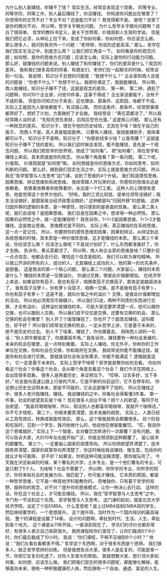 为什么别人能赚钱，你赚不了钱？
现实生活，经常会发现这个现象。
同等专业、同等学历、同等工作，别人最后赚钱了，你没赚钱。
你知道你问题出在哪里了？
你觉得你的文凭不对？专业不对？还是能力不对？
我觉得都不是。
是吧？说穿了是你的眼光不对。
所以啊，哲学关乎眼光问题。
为什么哲学关乎眼光问题啊？说白了很简单。
哲学的教科书定义，是关于世界观、价值观和人生观的学说。
但是我们把它必须，从神坛上拉下来，变成了你如何看，你如何想，你应该怎么做。
那么很多人，就问到我另外一个问题：“老师呀，你说的还是高深。”
那么，哲学在我们现实生活之中，到底怎么用？
让我们把它再变一下。
如何看是你的观念问题；如何想，是你的思维方式问题；应该怎么做，实际上是你的行动能力问题。
那么好，就赚钱的问题来说，别人赚钱了和你赚钱了，你们的差异是什么？观念的差异。
我和我们很多高校的同事、和朋友们、老师们在一起聊天的时候，经常谈到一句话。
我说呀，知识分子总想的问题是：“我想干什么？”
企业家和商人总提的问题是：“你想干什么？”
你想干什么，我把你满足了，我就能赚钱。
所以啊，商人能赚钱，知识分子赚不了钱，这就是观念的差异。
第一种。
第二种，遇到了问题啊，你问10个企业家，问他10件事，这事干得成？
企业家说都能干，没有干不成的事。
但是你问知识分子来说，这也理由、那条件、这原因，啥都干不成。
实际上正是因为人家啥都能干，有试错心理。
而你这条件、那条件，经常把事情都弄好了，想好了计划，方案做好了才去做。
我经常说：“黄花菜都凉了。”
所以我经常跟人谈的话：“先知先觉先发财，后知后觉穷光蛋。”
这是核心问题。
那么还有一种观念的差异。
知识分子，很在乎他的历史经验，尤其在乎啥？很在乎自己的面子。
而商人不是，高人真是能屈能伸。
只要有人赚钱，我钱能赚到手，我啥事都可以干。
知识分子不是啊，知识分子：“你那些钱多少钱？让我弯腰？”
这就是知识分子赚不了钱的差别。
所以我们这时候会发现，能不能赚钱，首先是一个观念问题。
所以我们把哲学的世界观，倒成了“如何看”。
把“如何看”，用在哲学和赚钱上来说，其本质就是你的观念。
你从哪个角度看？第一条问题。
第二个呢，价值观。
价值观就是“如何想”嘛。
如何想就是你的思维方式，你如何思考、如何判断的问题。
那么好，搁到我们现实生活之中，实际上就是思维方式问题。
所以我在“哲学智慧与人生思考”这门课，谈到了思维的4个升级。
我们知道感性思维、因果思维、辩证思维和系统思维。
我经常跟人开玩笑的话，你感性的思维永远是依赖者。
依靠着依赖者和依靠着你，永远是一个打工者。
这种人的心理很有意思，他是觉得这个世界欠他的。
“好啦，我的工资比较低，是单位领导没搞好；我生活没搞好，是国家政治经济政策没搞好。”
这种都是叫“归因外移”的逻辑。
这种归因外移的逻辑的本质，是一种感性，他只感到的是表面的现象。
那么第二类人呢，我们会说啥？是因果思维。
我们总是在因果之中，想求得一种必然性。
那么因果的必然性之中，就一定能赚钱吧？
我告诉你，1+1=2是因果思维，1+1>2才能赚钱，这是商业思维。
思维模式是不同的。
实际上呀，真正赚钱的在系统思维，这一点一定记住。
所以，你要把你的感性思维到因果，因果到辩证，从辩证到达系统思维的时候，其本质是一种价值性思维，这才是赚钱的本质。
那么第三个来说，你应该怎么做？
应该怎么做呢？不是说计划好了，什么东西都准备好了，你才去做。
告诉你，黄瓜菜都凉了。
所以啊，商人和企业家的思维是啥？只要扑捉一点点信息，他都会去行动，哪怕这个信息是假的。
我们可以称为冒险精神。
所以我公开讲的所有的人，成功的人，尤其赚钱上成功的人，他的第一的优先条件，是胆量。
这是我谈的第一个核心问题。
那么第二个问题，大家留心，赚钱的本质是什么？
赚钱的本质是一交换溢价。
你通过交换，使彼此价值都增加。
在经济学上来说，如果说你有茄子，我也有茄子，咱俩拿茄子交换茄子，那肯定是脑袋进水了。
我有茄子没萝卜，你有萝卜没茄子，咱俩一交换，是不是我有茄子有萝卜，你也有茄子有萝卜？
这是不是，就叫价值之中的溢价？
交换，是彼此价值都增加的活动。
所以他必须用货币做媒介。
所以我们只说，两种不同质的东西进行交换，才会有溢价。
这种溢价是赚钱的本。
可是大家还要弄清楚一点，他可以跟你交换，也可以跟别人交换。
所以我们说不仅仅是交换，还要有交换的机会。
那么交换的机会在哪里？
别人开了个面馆赚钱了，你也开了个面馆去赚钱，这叫模仿，好不好？
所以我们经常说交换的机会，一定从哲学上讲，它是基于未来的，绝不是历史的过去。
别人干了啥事，赚钱了，你也跟着走。
用陕西人讲的一句话：“别人把牛都偷走了，你跟着摇牛角。”
我告诉你，赚钱要有一种社会发展的，未来的机会在哪里，这一点特别重要。
实际上人赚钱，你无外乎，你和你的工作单位在交换，你和社会在交换，你和政府在交换。
我经常说你能不能赚这钱，就是你和社会进行交换。
那就是说社会有没有需求，你能不能满足？
逻辑就是这个。
它一定是基于未来的。
实际上哲学干啥呀？哲学就是教你如何去看。
你如何看这个社会？你看这个社会，会从哪个角度去看这个社会？
我们今天在网络上，会出现很多现象。
很多人是用着历史，来证明当下。
“哎呀，过去多好，当下多好。”
社会是向高速公路上行驶的汽车，它是不断的向前运行，它不会停车的。
你总想让历史去证明未来，那是不可能的，它永远是赚不了钱的。
所以在赚钱之中，很多人老问我赚钱，赚钱。
我说赚钱的之中，你看社会得看懂3件事。
第一件事，社会的欲望其实是个啥？
现在很多人创业干啥？把个人的欲望，等同于社会欲望。
“我喜欢喝喝咖啡，所以，假设别人也都喜欢喝咖啡，我就开个咖啡店。”
你不亏才怪呢。
第二个，你根本要弄清楚，技术发展的趋势。
实际上，人类已经从工具性效应，转换成智能性效应。
那么，这个智能趋势会颠覆很多。
前个阶段和吃饭时，见到一个学生，我问他做什么的，他说他在做智能餐饮。
“哎，我说你这个思维就好。”
实际上下一个智能，会对餐饮怎样进行一次颠覆？没有问题。
我可以告诉大家，大约10年左右就开始广泛，你就会预测到这种颠覆了。
留心技术的颠覆性。
第三个，一定要留心国家的政策导向。
所以你把欲望弄清楚了，技术趋势弄清楚，国家的政策导向弄清楚了，你这时候给我说赚钱、做生意，包括你的就业才有可能呀。
好不好？如果说，你把这种可能没搞清楚，那你就玩完了。
今天我在浏览新闻的时候，某个著名的大学，土木专业，是一个他们著名的专业，可是只剩了5个人。
为啥呀？社会不需要了。
所以啊，你所学的专业，你所学的知识，你将来和社会的发展方向，相匹配了，你可能才赚钱。
它本质的原因，都是一种哲学思维，它不是一种其他学科能教你的。
而唯独你，只有基于哲学的视野，旋转你的观念，对不对？提升你的思维模式，让你一种决心去行动。
这样的话，你在这个社会上，才可能去赚钱。
所以，我在“哲学智慧与人生思考”之中，专门有一节谈到这个东西。
哲学智慧与人生思考。
这门课的起初，就是北京大学经济学院，设定了个后EMBA。
什么意思呢？是上过MBA班和EMBA班的学生，然后继续要学的，一个思想提升。
这个提升班，当时作为一个国内培训的最高端班。
整个的课程是设置了14章。
设计的问题啊，牵扯到时代、生活、人生，牵扯到各个地方。
这个课是从11年开始，一直讲到现在了。
学员们的评价也都非常好，有很多人表示自己收获很大。
我把课程给你们录完了，让你们裁成6个8小时，你们最后裁成了10小时。
我说：“你们课程，干嘛不压缩到6个小时？”
他说：“我们左看右看都舍不得。”
哲学这个东西啊，对于很多东西是个思辨。
我们很多人，缺乏哲学思辨的训练。
但是我想告诉大家，很多人是反复的，可能是某一节，你把它反复的吃透了，对你人生很大的帮助。
我就想教大家，想引领大家如何看、如何想、应该怎么做。
我们把我们现在的很多问题呢，都能够化解掉，能够面向未来，拥有一种积极健康的人格，然后拥有一个自由、通透、富足的人生。